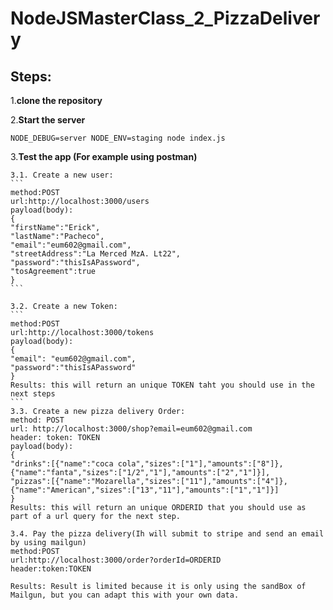 # NodeJSMasterClass_2_PizzaDelivery
## Steps:

1.**clone the repository**

2.**Start the server**
```
NODE_DEBUG=server NODE_ENV=staging node index.js
```
3.**Test the app (For example using postman)**

    3.1. Create a new user:
    ```
    method:POST
    url:http://localhost:3000/users
    payload(body):
    {
    "firstName":"Erick",
    "lastName":"Pacheco",
    "email":"eum602@gmail.com",
    "streetAddress":"La Merced MzA. Lt22",
    "password":"thisIsAPassword",
    "tosAgreement":true
    }
    ```
  
    3.2. Create a new Token:
    ```
    method:POST
    url:http://localhost:3000/tokens
    payload(body):
    {
    "email": "eum602@gmail.com",
    "password":"thisIsAPassword"
    }    
    Results: this will return an unique TOKEN taht you should use in the next steps
    ```
    3.3. Create a new pizza delivery Order:
    method: POST
    url: http://localhost:3000/shop?email=eum602@gmail.com
    header: token: TOKEN
    payload(body):
    {
    "drinks":[{"name":"coca cola","sizes":["1"],"amounts":["8"]},{"name":"fanta","sizes":["1/2","1"],"amounts":["2","1"]}],
    "pizzas":[{"name":"Mozarella","sizes":["11"],"amounts":["4"]},{"name":"American","sizes":["13","11"],"amounts":["1","1"]}]
    }
    Results: this will return an unique ORDERID that you should use as part of a url query for the next step.
    
    3.4. Pay the pizza delivery(Ih will submit to stripe and send an email by using mailgun)
    method:POST
    url:http://localhost:3000/order?orderId=ORDERID
    header:token:TOKEN
    
    Results: Result is limited because it is only using the sandBox of Mailgun, but you can adapt this with your own data.
    
